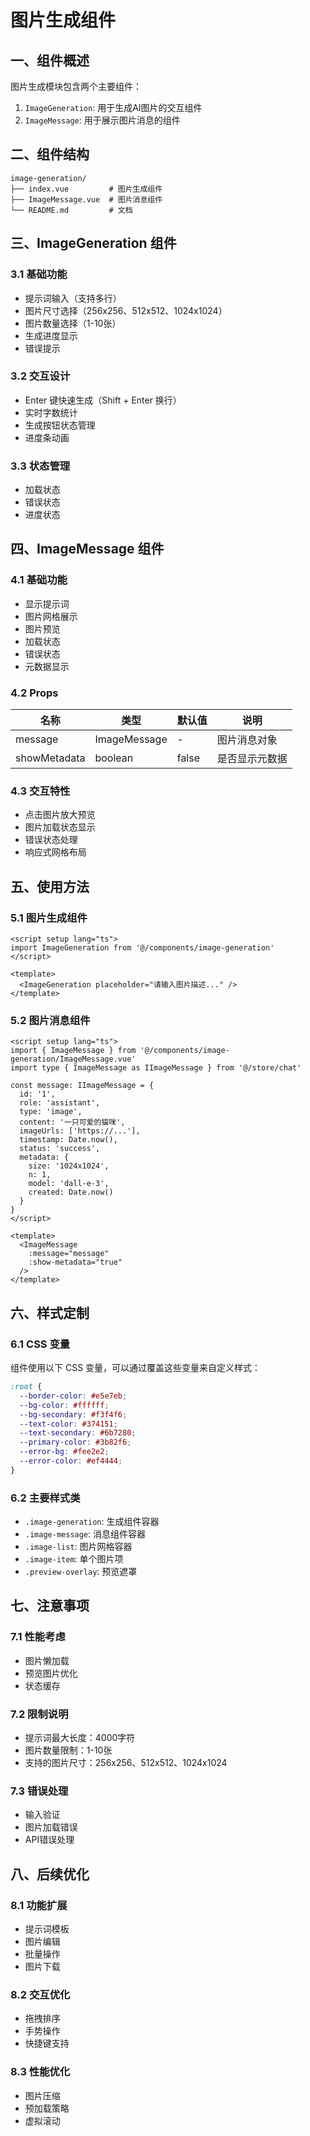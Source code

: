 # 图片生成组件

## 一、组件概述

图片生成模块包含两个主要组件：
1. `ImageGeneration`: 用于生成AI图片的交互组件
2. `ImageMessage`: 用于展示图片消息的组件

## 二、组件结构

```
image-generation/
├── index.vue         # 图片生成组件
├── ImageMessage.vue  # 图片消息组件
└── README.md         # 文档
```

## 三、ImageGeneration 组件

### 3.1 基础功能
- 提示词输入（支持多行）
- 图片尺寸选择（256x256、512x512、1024x1024）
- 图片数量选择（1-10张）
- 生成进度显示
- 错误提示

### 3.2 交互设计
- Enter 键快速生成（Shift + Enter 换行）
- 实时字数统计
- 生成按钮状态管理
- 进度条动画

### 3.3 状态管理
- 加载状态
- 错误状态
- 进度状态

## 四、ImageMessage 组件

### 4.1 基础功能
- 显示提示词
- 图片网格展示
- 图片预览
- 加载状态
- 错误状态
- 元数据显示

### 4.2 Props
| 名称 | 类型 | 默认值 | 说明 |
|------|------|--------|------|
| message | ImageMessage | - | 图片消息对象 |
| showMetadata | boolean | false | 是否显示元数据 |

### 4.3 交互特性
- 点击图片放大预览
- 图片加载状态显示
- 错误状态处理
- 响应式网格布局

## 五、使用方法

### 5.1 图片生成组件
```vue
<script setup lang="ts">
import ImageGeneration from '@/components/image-generation'
</script>

<template>
  <ImageGeneration placeholder="请输入图片描述..." />
</template>
```

### 5.2 图片消息组件
```vue
<script setup lang="ts">
import { ImageMessage } from '@/components/image-generation/ImageMessage.vue'
import type { ImageMessage as IImageMessage } from '@/store/chat'

const message: IImageMessage = {
  id: '1',
  role: 'assistant',
  type: 'image',
  content: '一只可爱的猫咪',
  imageUrls: ['https://...'],
  timestamp: Date.now(),
  status: 'success',
  metadata: {
    size: '1024x1024',
    n: 1,
    model: 'dall-e-3',
    created: Date.now()
  }
}
</script>

<template>
  <ImageMessage
    :message="message"
    :show-metadata="true"
  />
</template>
```

## 六、样式定制

### 6.1 CSS 变量
组件使用以下 CSS 变量，可以通过覆盖这些变量来自定义样式：

```css
:root {
  --border-color: #e5e7eb;
  --bg-color: #ffffff;
  --bg-secondary: #f3f4f6;
  --text-color: #374151;
  --text-secondary: #6b7280;
  --primary-color: #3b82f6;
  --error-bg: #fee2e2;
  --error-color: #ef4444;
}
```

### 6.2 主要样式类
- `.image-generation`: 生成组件容器
- `.image-message`: 消息组件容器
- `.image-list`: 图片网格容器
- `.image-item`: 单个图片项
- `.preview-overlay`: 预览遮罩

## 七、注意事项

### 7.1 性能考虑
- 图片懒加载
- 预览图片优化
- 状态缓存

### 7.2 限制说明
- 提示词最大长度：4000字符
- 图片数量限制：1-10张
- 支持的图片尺寸：256x256、512x512、1024x1024

### 7.3 错误处理
- 输入验证
- 图片加载错误
- API错误处理

## 八、后续优化

### 8.1 功能扩展
- 提示词模板
- 图片编辑
- 批量操作
- 图片下载

### 8.2 交互优化
- 拖拽排序
- 手势操作
- 快捷键支持

### 8.3 性能优化
- 图片压缩
- 预加载策略
- 虚拟滚动 